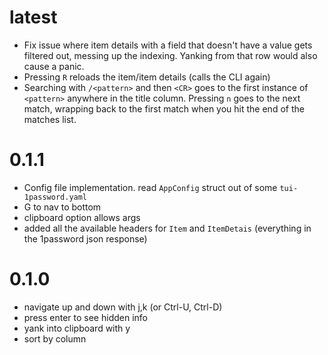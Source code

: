# latest

- Fix issue where item details with a field that doesn't have a value gets filtered out, messing up the indexing. Yanking from that row would also cause a panic.
- Pressing `R` reloads the item/item details (calls the CLI again)
- Searching with `/<pattern>` and then `<CR>` goes to the first instance of `<pattern>` anywhere in the title column. Pressing `n` goes to the next match, wrapping back to the first match when you hit the end of the matches list.

# 0.1.1

- Config file implementation. read `AppConfig` struct out of some `tui-1password.yaml`
- G to nav to bottom
- clipboard option allows args
- added all the available headers for `Item` and `ItemDetais` (everything in the 1password json response)

# 0.1.0

- navigate up and down with j,k (or Ctrl-U, Ctrl-D)
- press enter to see hidden info
- yank into clipboard with y
- sort by column
